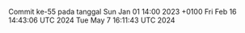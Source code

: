 Commit ke-55 pada tanggal Sun Jan 01 14:00 2023 +0100
Fri Feb 16 14:43:06 UTC 2024
Tue May  7 16:11:43 UTC 2024
